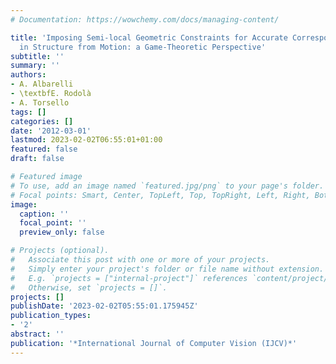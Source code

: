 ```yaml
---
# Documentation: https://wowchemy.com/docs/managing-content/

title: 'Imposing Semi-local Geometric Constraints for Accurate Correspondences Selection
  in Structure from Motion: a Game-Theoretic Perspective'
subtitle: ''
summary: ''
authors:
- A. Albarelli
- \textbfE. Rodolà
- A. Torsello
tags: []
categories: []
date: '2012-03-01'
lastmod: 2023-02-02T06:55:01+01:00
featured: false
draft: false

# Featured image
# To use, add an image named `featured.jpg/png` to your page's folder.
# Focal points: Smart, Center, TopLeft, Top, TopRight, Left, Right, BottomLeft, Bottom, BottomRight.
image:
  caption: ''
  focal_point: ''
  preview_only: false

# Projects (optional).
#   Associate this post with one or more of your projects.
#   Simply enter your project's folder or file name without extension.
#   E.g. `projects = ["internal-project"]` references `content/project/deep-learning/index.md`.
#   Otherwise, set `projects = []`.
projects: []
publishDate: '2023-02-02T05:55:01.175945Z'
publication_types:
- '2'
abstract: ''
publication: '*International Journal of Computer Vision (IJCV)*'
---
```

